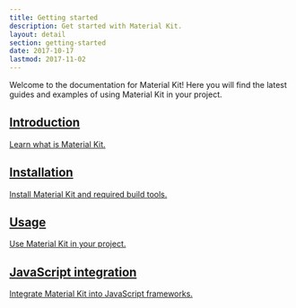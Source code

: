 ```yaml
---
title: Getting started
description: Get started with Material Kit.
layout: detail
section: getting-started
date: 2017-10-17
lastmod: 2017-11-02
---
```


Welcome to the documentation for Material Kit! Here you will find the latest guides and examples of using Material Kit in your project.

<div class="mdc-layout-grid__inner">
  <div class="mdc-layout-grid__cell mdc-layout-grid__cell--span-6-desktop">
    <a href="{{ site.url }}/introduction/"
       class="docsite-hover-card mdc-card mk-td--none">
      <div class="docsite-hover-card__primary mdc-card__primary">
        <h2 class="mdc-card__title mdc-card__title--large">Introduction</h2>
        <p class="mdc-card__subtitle">Learn what is Material Kit.</p>
      </div>
    </a>
  </div>
  <div class="mdc-layout-grid__cell mdc-layout-grid__cell--span-6-desktop">
    <a href="{{ site.url }}/installation/"
       class="docsite-hover-card mdc-card mk-td--none">
      <div class="docsite-hover-card__primary mdc-card__primary">
        <h2 class="mdc-card__title mdc-card__title--large">Installation</h2>
        <p class="mdc-card__subtitle">Install Material Kit and required build tools.</p>
      </div>
    </a>
  </div>
  <div class="mdc-layout-grid__cell mdc-layout-grid__cell--span-6-desktop">
    <a href="{{ site.url }}/usage/"
       class="docsite-hover-card mdc-card mk-td--none">
      <div class="docsite-hover-card__primary mdc-card__primary">
        <h2 class="mdc-card__title mdc-card__title--large">Usage</h2>
        <p class="mdc-card__subtitle">Use Material Kit in your project.</p>
      </div>
    </a>
  </div>
  <div class="mdc-layout-grid__cell mdc-layout-grid__cell--span-6-desktop">
    <a href="{{ site.url }}/javascript-integration/"
       class="docsite-hover-card mdc-card mk-td--none">
      <div class="docsite-hover-card__primary mdc-card__primary">
        <h2 class="mdc-card__title mdc-card__title--large">JavaScript integration</h2>
        <p class="mdc-card__subtitle">Integrate Material Kit into JavaScript frameworks.</p>
      </div>
    </a>
  </div>
</div>
